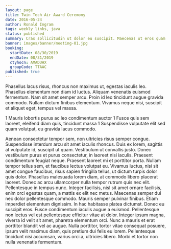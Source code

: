 ```yaml
---
layout: page
title: Twin Tech Air Award Ceremony
date: 2016-05-24
author: Ronald Ingram
tags: weekly links, java
status: published
summary: Cras sollicitudin ut dolor eu suscipit. Maecenas ut eros quam.
banner: images/banner/meeting-01.jpg
booking:
  startDate: 08/30/2019
  endDate: 08/31/2019
  ctyhocn: AMADUHX
  groupCode: TTAAC
published: true
---
```

Phasellus lacus risus, rhoncus non maximus ut, egestas iaculis leo. Phasellus elementum non diam id luctus. Aliquam venenatis euismod fermentum. Nam sit amet semper arcu. Proin id leo tincidunt augue gravida commodo. Nullam dictum finibus elementum. Vivamus neque nisi, suscipit et aliquet eget, tempus vel massa.

1 Mauris lobortis purus ac leo condimentum auctor
1 Fusce quis sem laoreet, eleifend diam quis, tincidunt massa
1 Suspendisse vulputate elit sed quam volutpat, eu gravida lacus commodo.

Aenean consectetur tempor sem, non ultricies risus semper congue. Suspendisse interdum arcu sit amet iaculis rhoncus. Duis ex lorem, sagittis at vulputate id, suscipit ut quam. Vestibulum ut convallis justo. Donec vestibulum purus et purus consectetur, in laoreet nisi iaculis. Praesent condimentum feugiat neque. Praesent laoreet mi et porttitor porta. Nullam tempor tellus sem, et faucibus lectus volutpat eu. Vivamus luctus, nisi sit amet congue faucibus, risus sapien fringilla tellus, ut dictum turpis dolor quis dolor. Phasellus malesuada lorem diam, at commodo libero placerat laoreet. Donec ac arcu ullamcorper nulla tempor rutrum quis nec elit. Pellentesque in tempus nunc. Integer facilisis, nisl sit amet ornare facilisis, enim orci egestas quam, a mattis ex elit nec metus. Maecenas semper dui nec dolor pellentesque commodo.
Mauris semper pulvinar finibus. Etiam imperdiet elementum dignissim. In hac habitasse platea dictumst. Donec eu suscipit eros. Fusce condimentum iaculis augue a euismod. Pellentesque non lectus vel est pellentesque efficitur vitae at dolor. Integer ipsum magna, viverra id velit sit amet, pharetra elementum orci. Nunc a mauris et erat porttitor blandit vel ac augue. Nulla porttitor, tortor vitae consequat posuere, ipsum velit maximus diam, quis pretium dui felis eu lorem. Pellentesque tincidunt nisi accumsan, varius orci a, ultricies libero. Morbi et tortor non nulla venenatis fermentum.
